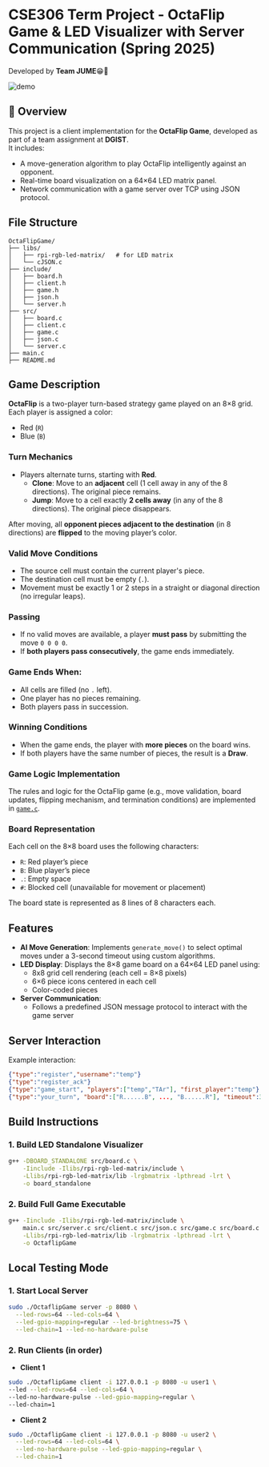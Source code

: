 # CSE306 Term Project - OctaFlip Game & LED Visualizer with Server Communication (Spring 2025)
Developed by **Team JUME**😁🤪

![demo](demo.gif)

## 📌 Overview
This project is a client implementation for the **OctaFlip Game**, developed as part of a team assignment at **DGIST**.   
It includes:
- A move-generation algorithm to play OctaFlip intelligently against an opponent.
- Real-time board visualization on a 64×64 LED matrix panel.
- Network communication with a game server over TCP using JSON protocol.

## File Structure
```
OctaFlipGame/
├── libs/
│   ├── rpi-rgb-led-matrix/   # for LED matrix
│   └── cJSON.c               
├── include/  
│   ├── board.h
│   ├── client.h
│   ├── game.h
│   ├── json.h
│   └── server.h          
├── src/                      
│   ├── board.c
│   ├── client.c
│   ├── game.c
│   ├── json.c
│   └── server.c
├── main.c                    
├── README.md
```

## Game Description

**OctaFlip** is a two-player turn-based strategy game played on an 8×8 grid. Each player is assigned a color:
- Red (`R`)
- Blue (`B`)

### Turn Mechanics
- Players alternate turns, starting with **Red**.
  - **Clone**: Move to an **adjacent** cell (1 cell away in any of the 8 directions). The original piece remains.
  - **Jump**: Move to a cell exactly **2 cells away** (in any of the 8 directions). The original piece disappears.

After moving, all **opponent pieces adjacent to the destination** (in 8 directions) are **flipped** to the moving player’s color.

### Valid Move Conditions
- The source cell must contain the current player's piece.
- The destination cell must be empty (`.`).
- Movement must be exactly 1 or 2 steps in a straight or diagonal direction (no irregular leaps).

### Passing
- If no valid moves are available, a player **must pass** by submitting the move `0 0 0 0`.
- If **both players pass consecutively**, the game ends immediately.

### Game Ends When:
- All cells are filled (no `.` left).
- One player has no pieces remaining.
- Both players pass in succession.

### Winning Conditions
- When the game ends, the player with **more pieces** on the board wins.
- If both players have the same number of pieces, the result is a **Draw**.

### Game Logic Implementation
The rules and logic for the OctaFlip game (e.g., move validation, board updates, flipping mechanism, and termination conditions) are implemented in [`game.c`](src/game.c).


### Board Representation
Each cell on the 8×8 board uses the following characters:
- `R`: Red player’s piece
- `B`: Blue player’s piece
- `.`: Empty space
- `#`: Blocked cell (unavailable for movement or placement)

The board state is represented as 8 lines of 8 characters each.


## Features
- **AI Move Generation**: Implements `generate_move()` to select optimal moves under a 3-second timeout using custom algorithms.
- **LED Display**: Displays the 8×8 game board on a 64×64 LED panel using:
  - 8x8 grid cell rendering (each cell = 8×8 pixels)
  - 6×6 piece icons centered in each cell
  - Color-coded pieces
- **Server Communication**:
  - Follows a predefined JSON message protocol to interact with the game server

## Server Interaction
Example interaction:
```json
{"type":"register","username":"temp"}
{"type":"register_ack"}
{"type":"game_start", "players":["temp","TAr"], "first_player":"temp"}
{"type":"your_turn", "board":["R......B", ..., "B......R"], "timeout":3}
```

## Build Instructions

### 1. Build LED Standalone Visualizer
```bash
g++ -DBOARD_STANDALONE src/board.c \
    -Iinclude -Ilibs/rpi-rgb-led-matrix/include \
    -Llibs/rpi-rgb-led-matrix/lib -lrgbmatrix -lpthread -lrt \
    -o board_standalone
```
### 2. Build Full Game Executable
``` bash
g++ -Iinclude -Ilibs/rpi-rgb-led-matrix/include \
    main.c src/server.c src/client.c src/json.c src/game.c src/board.c libs/cJSON.c \
    -Llibs/rpi-rgb-led-matrix/lib -lrgbmatrix -lpthread -lrt \
    -o OctaflipGame
```

## Local Testing Mode

### 1. Start Local Server
``` bash
sudo ./OctaflipGame server -p 8080 \
  --led-rows=64 --led-cols=64 \
  --led-gpio-mapping=regular --led-brightness=75 \
  --led-chain=1 --led-no-hardware-pulse
```

### 2. Run Clients (in order)
- **Client 1**
``` bash
sudo ./OctaflipGame client -i 127.0.0.1 -p 8080 -u user1 \
--led --led-rows=64 --led-cols=64 \
--led-no-hardware-pulse --led-gpio-mapping=regular \
--led-chain=1
```
- **Client 2**
``` bash
sudo ./OctaflipGame client -i 127.0.0.1 -p 8080 -u user2 \
  --led-rows=64 --led-cols=64 \
  --led-no-hardware-pulse --led-gpio-mapping=regular \
  --led-chain=1
```


